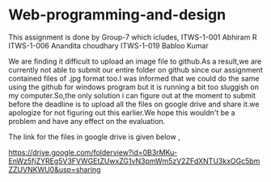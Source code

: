 # Web-programming-and-design
This assignment is done by Group-7 which icludes,
	ITWS-1-001 Abhiram R
	ITWS-1-006 Anandita choudhary
	ITWS-1-019 Babloo Kumar
  
We are finding it difficult to upload an image file to github.As a result,we are currently not able to submit our entire folder on github since our assignment contained files of .jpg format too.I was informed that we could do the same using the github for windows program but it is running a bit too sluggish on my computer.So,the only solution i can figure out at the moment to submit before the deadline is to upload all the files on google drive and share it.we apologize for not figuring out this earlier.We hope this wouldn't be a problem and have any effect on the evaluation.

The link for the files in google drive is given below ,

https://drive.google.com/folderview?id=0B3rMKu-EnWz5fjZYREg5V3FVWGEtZUwxZG1vN3pmWm5zV2ZFdXNTU3kxOGc5bmZZUVNKWU0&usp=sharing
